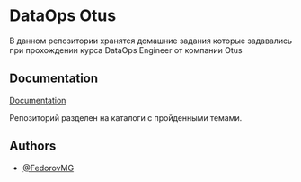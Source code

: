 
# DataOps Otus

В данном репозитории хранятся домашние задания которые задавались при прохождении курса DataOps Engineer от компании Otus

## Documentation

[Documentation](https://linktodocumentation)

Репозиторий разделен на каталоги с пройденными темами.

## Authors

- [@FedorovMG](https://www.github.com/FedorovMG)
